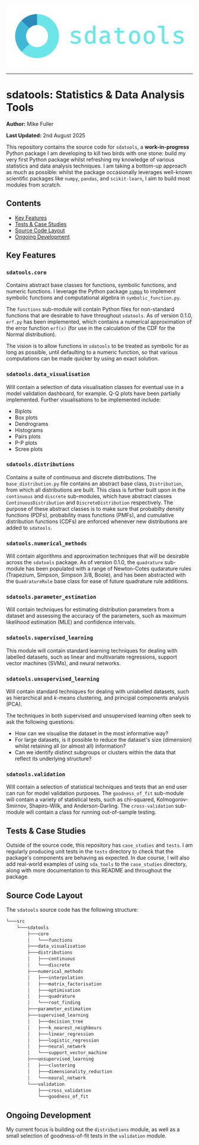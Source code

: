 <picture align="center">
  <source media="(prefers-color-scheme: dark)" srcset="logo.png">
  <img alt="sdatools Logo" src="logo.png">
</picture>

-----------------

# sdatools: Statistics & Data Analysis Tools

**Author:** Mike Fuller

**Last Updated:** 2nd August 2025

This repository contains the source code for `sdatools`, a **work-in-progress** Python package I am developing to kill two birds with one stone: build my very first Python package whilst refreshing my knowledge of various statistics and data analysis techniques. I am taking a bottom-up approach as much as possible: whilst the package occasionally leverages well-known scientific packages like `numpy`, `pandas`, and `scikit-learn`, I aim to build most modules from scratch.

## Contents

- [Key Features](#key-features)
- [Tests & Case Studies](#tests--case-studies)
- [Source Code Layout](#source-code-layout)
- [Ongoing Development](#ongoing-development)

## Key Features

### `sdatools.core`

Contains abstract base classes for functions, symbolic functions, and numeric functions. I leverage the Python package [`sympy`](https://www.sympy.org/en/index.html) to implement symbolic functions and computational algebra in `symbolic_function.py`. 

The `functions` sub-module will contain Python files for non-standard functions that are desirable to have throughout `sdatools`. As of version 0.1.0, `erf.py` has been implemented, which contains a numerical approximation of the error function `erf(x)` (for use in the calculation of the CDF for the Normal distribution).

The vision is to allow functions in `sdatools` to be treated as symbolic for as long as possible, until defaulting to a numeric function, so that various computations can be made quicker by using an exact solution.

### `sdatools.data_visualisation`

Will contain a selection of data visualisation classes for eventual use in a model validation dashboard, for example. Q-Q plots have been partially implemented. Further visualisations to be implemented include:
- Biplots
- Box plots
- Dendrograms
- Histograms
- Pairs plots
- P-P plots
- Scree plots

### `sdatools.distributions`

Contains a suite of continuous and discrete distributions. The `base_distribution.py` file contains an abstract base class, `Distribution`, from which all distributions are built. This class is further built upon in the `continuous` and `discrete` sub-modules, which have abstract classes `ContinuousDistribution` and `DiscreteDistribution` respectively. The purpose of these abstract classes is to make sure that probabilty density functions (PDFs), probability mass functions (PMFs), and cumulative distribution functions (CDFs) are enforced whenever new distributions are added to `sdatools`.

### `sdatools.numerical_methods`

Will contain algorithms and approximation techniques that will be desirable across the `sdatools` package. As of version 0.1.0, the `quadrature` sub-module has been populated with a range of Newton-Cotes qudarature rules (Trapezium, Simpson, Simpson 3/8, Boole), and has been abstracted with the `QuadratureRule` base class for ease of future quadrature rule additions.

### `sdatools.parameter_estimation`

Will contain techniques for estimating distribution parameters from a dataset and assessing the accuracy of the parameters, such as maximum likelihood estimation (MLE) and confidence intervals.

### `sdatools.supervised_learning`

This module will contain standard learning techniques for dealing with labelled datasets, such as linear and multivariate regressions, support vector machines (SVMs), and neural networks.

### `sdatools.unsupervised_learning`

Will contain standard techniques for dealing with unlabelled datasets, such as hierarchical and $k$-means clustering, and principal components analysis (PCA). 

The techniques in both supervised and unsupervised learning often seek to ask the following questions:
- How can we visualise the dataset in the most informative way?
- For large datasets, is it possible to reduce the dataset's size (dimension) whilst retaining all (or almost all) information?
- Can we identify distinct subgroups or clusters within the data that reflect its underlying structure?
 
### `sdatools.validation`

Will contain a selection of statistical techniques and tests that an end user can run for model validation purposes. The `goodness_of_fit` sub-module will contain a variety of statistical tests, such as chi-squared, Kolmogorov-Smirnov, Shapiro-Wilk, and Anderson-Darling. The `cross-validation` sub-module will contain a class for running out-of-sample testing.

## Tests & Case Studies

Outside of the source code, this repository has `case_studies` and `tests`. I am regularly producing unit tests in the `tests` directory to check that the package's components are behaving as expected. In due course, I will also add real-world examples of using `sda_tools` to the `case_studies` directory, along with more documentation to this README and throughout the package.

## Source Code Layout

The `sdatools` source code has the following structure:

```bash
└───src
    └───sdatools
        ├───core
        │   └───functions
        ├───data_visualisation
        ├───distributions
        │   ├───continuous
        │   └───discrete
        ├───numerical_methods
        │   ├───interpolation
        │   ├───matrix_factorisation
        │   ├───optimisation
        │   ├───quadrature
        │   └───root_finding
        ├───parameter_estimation
        ├───supervised_learning
        │   ├───decision_tree
        │   ├───k_nearest_neighbours
        │   ├───linear_regression
        │   ├───logistic_regression
        │   ├───neural_network
        │   └───support_vector_machine
        ├───unsupervised_learning
        │   ├───clustering
        │   ├───dimensionality_reduction
        │   └───neural_network
        └───validation
            ├───cross_validation
            └───goodness_of_fit
```

## Ongoing Development

My current focus is building out the `distributions` module, as well as a small selection of goodness-of-fit tests in the `validation` module.